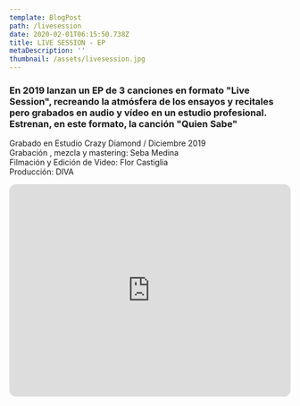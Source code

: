 ```yaml
---
template: BlogPost
path: /livesession
date: 2020-02-01T06:15:50.738Z
title: LIVE SESSION - EP
metaDescription: ''
thumbnail: /assets/livesession.jpg
---
```

### En 2019 lanzan un EP de 3 canciones en formato "Live Session", recreando la atmósfera de los ensayos y recitales pero grabados en audio y vídeo en un estudio profesional. Estrenan, en este formato, la canción "Quien Sabe"

Grabado en Estudio Crazy Diamond / Diciembre 2019 \
Grabación , mezcla y mastering: Seba Medina \
Filmación y Edición de Video: Flor Castiglia \
Producción: DIVA

<iframe style="border-radius:12px" src="https://open.spotify.com/embed/album/0VJAPrmB1tNXhOdcqPdxjd?utm_source=generator" width="100%" height="380" frameBorder="0" allowfullscreen="" allow="autoplay; clipboard-write; encrypted-media; fullscreen; picture-in-picture"></iframe>
